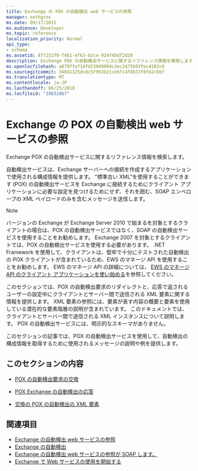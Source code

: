 ```yaml
---
title: Exchange の POX の自動検出 web サービスの参照
manager: sethgros
ms.date: 09/17/2015
ms.audience: Developer
ms.topic: reference
localization_priority: Normal
api_type:
- schema
ms.assetid: 877152f0-f4b1-4f63-b2ce-924f4bdf2d20
description: Exchange POX の自動検出サービスに関するリファレンス情報を検索します。
ms.openlocfilehash: a8797fe714fd23049094c3ec2475b93fec4282c0
ms.sourcegitcommit: 34041125dc8c5f993b21cebfc4f8b72f0fd2cb6f
ms.translationtype: MT
ms.contentlocale: ja-JP
ms.lasthandoff: 06/25/2018
ms.locfileid: "19832867"
---
```

# <a name="pox-autodiscover-web-service-reference-for-exchange"></a>Exchange の POX の自動検出 web サービスの参照

Exchange POX の自動検出サービスに関するリファレンス情報を検索します。
  
自動検出サービスは、Exchange サーバーへの接続を作成するアプリケーションで使用される構成情報を提供します。 "標準古い XML"を使用することができます (POX) の自動検出サービスを Exchange に接続するためにクライアント アプリケーションに必要な設定を見つけるためにせず、それを囲む、SOAP エンベロープの XML ペイロードのみを含むメッセージを送信します。
  
> [!NOTE]
> バージョンの Exchange が Exchange Server 2010 で始まるを対象とするクライアントの場合は、POX の自動検出サービスではなく、SOAP の自動検出サービスを使用することをお勧めします。 Exchange 2007 を対象とするクライアントでは、POX の自動検出サービスを使用する必要があります。 .NET Framework を使用して、クライアントは、堅牢で十分にテストされた自動検出の POX クライアントが含まれているため、EWS のマネージ API を使用することをお勧めします。 EWS のマネージ API の詳細については、 [EWS のマネージ API のクライアント アプリケーションを使い始める](http://msdn.microsoft.com/library/c2267733-6f4f-49e5-9614-1e4a24c3af1a%28Office.15%29.aspx)を参照してください。 
  
このセクションでは、POX の自動検出要求のリダイレクトと、応答で返されるユーザーの設定中にクライアントとサーバー間で送信される XML 要素に関する情報を提供します。 XML 要素の参照には、要素が表す内容の概要と要素を使用している潜在的な要素階層の説明が含まれています。 このドキュメントでは、クライアントとサーバー間で送信される XML インスタンスについて説明します。 POX の自動検出サービスには、明示的なスキーマがありません。
  
このセクションの記事では、POX の自動検出サービスを使用して、自動検出の構成情報を取得するために使用されるメッセージの説明や例を提供します。 
  
## <a name="in-this-section"></a>このセクションの内容
<a name="bk_InThisSection"> </a>

- [POX の自動検出要求の交換](pox-autodiscover-request-for-exchange.md)
    
- [POX Exchange の自動検出の応答](pox-autodiscover-response-for-exchange.md)
    
- [交換の POX の自動検出の XML 要素](pox-autodiscover-xml-elements-for-exchange.md)
    
## <a name="see-also"></a>関連項目

- [Exchange の自動検出 web サービスの参照](autodiscover-web-service-reference-for-exchange.md)
- [Exchange の自動検出](../exchange-web-services/autodiscover-for-exchange.md)   
- [Exchange の自動検出 web サービスの参照が SOAP します。](soap-autodiscover-web-service-reference-for-exchange.md)
- [Exchange で Web サービスの使用を開始する](../exchange-web-services/start-using-web-services-in-exchange.md)
    

